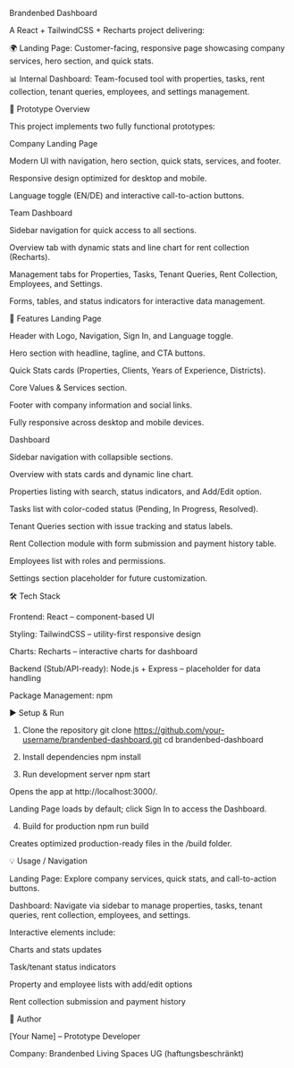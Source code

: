 Brandenbed Dashboard

A React + TailwindCSS + Recharts project delivering:

🌍 Landing Page: Customer-facing, responsive page showcasing company services, hero section, and quick stats.

📊 Internal Dashboard: Team-focused tool with properties, tasks, rent collection, tenant queries, employees, and settings management.

📖 Prototype Overview

This project implements two fully functional prototypes:

Company Landing Page

Modern UI with navigation, hero section, quick stats, services, and footer.

Responsive design optimized for desktop and mobile.

Language toggle (EN/DE) and interactive call-to-action buttons.

Team Dashboard

Sidebar navigation for quick access to all sections.

Overview tab with dynamic stats and line chart for rent collection (Recharts).

Management tabs for Properties, Tasks, Tenant Queries, Rent Collection, Employees, and Settings.

Forms, tables, and status indicators for interactive data management.

🚀 Features
Landing Page

Header with Logo, Navigation, Sign In, and Language toggle.

Hero section with headline, tagline, and CTA buttons.

Quick Stats cards (Properties, Clients, Years of Experience, Districts).

Core Values & Services section.

Footer with company information and social links.

Fully responsive across desktop and mobile devices.

Dashboard

Sidebar navigation with collapsible sections.

Overview with stats cards and dynamic line chart.

Properties listing with search, status indicators, and Add/Edit option.

Tasks list with color-coded status (Pending, In Progress, Resolved).

Tenant Queries section with issue tracking and status labels.

Rent Collection module with form submission and payment history table.

Employees list with roles and permissions.

Settings section placeholder for future customization.


🛠️ Tech Stack

Frontend: React – component-based UI

Styling: TailwindCSS – utility-first responsive design

Charts: Recharts – interactive charts for dashboard

Backend (Stub/API-ready): Node.js + Express – placeholder for data handling

Package Management: npm

▶️ Setup & Run
1. Clone the repository
git clone https://github.com/your-username/brandenbed-dashboard.git
cd brandenbed-dashboard

2. Install dependencies
npm install

3. Run development server
npm start


Opens the app at http://localhost:3000/.

Landing Page loads by default; click Sign In to access the Dashboard.

4. Build for production
npm run build


Creates optimized production-ready files in the /build folder.

💡 Usage / Navigation

Landing Page: Explore company services, quick stats, and call-to-action buttons.

Dashboard: Navigate via sidebar to manage properties, tasks, tenant queries, rent collection, employees, and settings.

Interactive elements include:

Charts and stats updates

Task/tenant status indicators

Property and employee lists with add/edit options

Rent collection submission and payment history

👤 Author

[Your Name] – Prototype Developer

Company: Brandenbed Living Spaces UG (haftungsbeschränkt)

